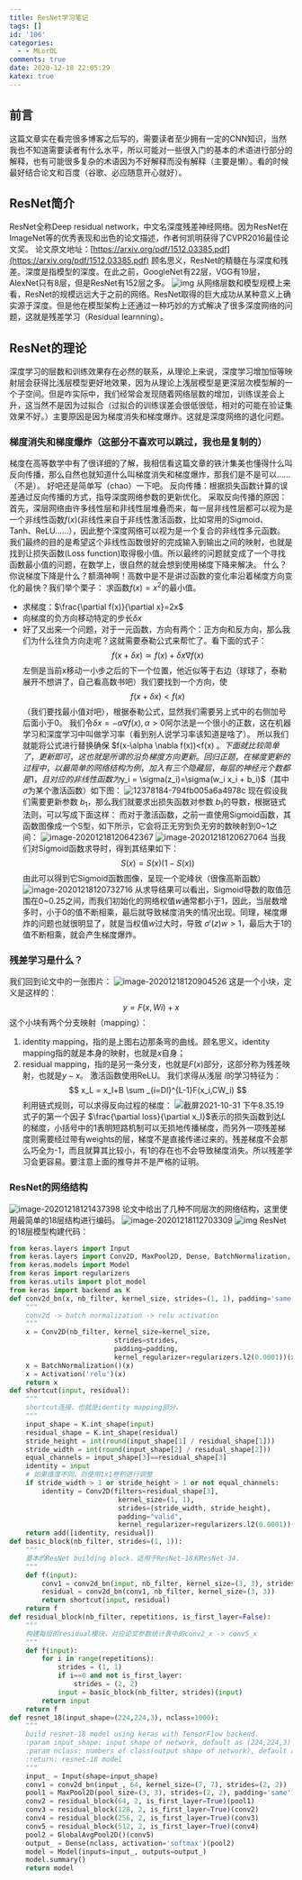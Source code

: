 ```yaml
---
title: ResNet学习笔记
tags: []
id: '106'
categories:
  - - MLorDL
comments: true
date: 2020-12-18 22:05:29
katex: true
---
```

## 前言
这篇文章实在看完很多博客之后写的，需要读者至少拥有一定的CNN知识，当然我也不知道需要读者有什么水平，所以可能对一些很入门的基本的术语进行部分的解释，也有可能很多复杂的术语因为不好解释而没有解释（主要是懒）。看的时候最好结合论文和百度（谷歌、必应随意开心就好）。
## ResNet简介
ResNet全称Deep residual network，中文名深度残差神经网络。因为ResNet在ImageNet等的优秀表现和出色的论文描述，作者何凯明获得了CVPR2016最佳论文奖。
论文原文地址：[https://arxiv.org/pdf/1512.03385.pdf](https://arxiv.org/pdf/1512.03385.pdf)
顾名思义，ResNet的精髓在与深度和残差。深度是指模型的深度。在此之前，GoogleNet有22层，VGG有19层，AlexNet只有8层，但是ResNet有152层之多。
![img](https://img.wush.cc/16311015088231.png?imageView2/0/format/webp/q/80)
从网络层数和模型规模上来看，ResNet的规模远远大于之前的网络。ResNet取得的巨大成功从某种意义上确实源于深度。但是他在模型架构上还通过一种巧妙的方式解决了很多深度网络的问题，这就是残差学习（Residual learnning）。
## ResNet的理论
深度学习的层数和训练效果存在必然的联系，从理论上来说，深度学习增加恒等映射层会获得比浅层模型更好地效果，因为从理论上浅层模型是更深层次模型解的一个子空间。但是咋实际中，我们经常会发现随着网络层数的增加，训练误差会上升，这当然不是因为过拟合（过拟合的训练误差会很低很低，相对的可能在验证集效果不好。）主要原因是因为梯度消失和梯度爆炸。这就是深度网络的退化问题。
### 梯度消失和梯度爆炸（这部分不喜欢可以跳过，我也是复制的）
梯度在高等数学中有了很详细的了解，我相信看这篇文章的铁汁集美也懂得什么叫反向传播，那么自然也就知道什么叫梯度消失和梯度爆炸，那我们是不是可以......（不是）。
好吧还是简单写（chao）一下吧。
反向传播：根据损失函数计算的误差通过反向传播的方式，指导深度网络参数的更新优化。
采取反向传播的原因：首先，深层网络由许多线性层和非线性层堆叠而来，每一层非线性层都可以视为是一个非线性函数$f(x)$(非线性来自于非线性激活函数，比如常用的Sigmoid、Tanh、ReLU......），因此整个深度网络可以视为是一个复合的非线性多元函数。
我们最终的目的是希望这个非线性函数很好的完成输入到输出之间的映射，也就是找到让损失函数(Loss function)取得极小值。所以最终的问题就变成了一个寻找函数最小值的问题，在数学上，很自然的就会想到使用梯度下降来解决。
什么？你说梯度下降是什么？额滴神啊！高数中是不是讲过函数的变化率沿着梯度方向变化的最快？我们举个栗子：
求函数$f(x) = x^2$的最小值。
* 求梯度：$\frac{\partial f(x)}{\partial x}=2x$
* 向梯度的负方向移动特定的步长$\delta x$
* 好了又出来一个问题，对于一元函数，方向有两个：正方向和反方向，那么我们为什么往负方向走呢？这就需要泰勒公式来帮忙了。看下面的式子：
  $$
  f(x+\delta x)\simeq f(x)+\delta x\nabla f(x)
  $$
  左侧是当前x移动一小步之后的下一个位置，他近似等于右边（球球了，泰勒展开不想讲了，自己看高数书吧）我们要找到一个方向，使
  $$f(x+ \delta x)<f(x)$$
  （我们要找最小值对吧），根据泰勒公式，显然我们需要另上式中的右侧加号后面小于0。
  我们令$\delta x = -\alpha \nabla f(x),\alpha >0$阿尔法是一个很小的正数，这在机器学习和深度学习中叫做学习率（看到别人说学习率该知道是啥了）。
  所以我们就能将公式进行替换确保 $f(x-\alpha \nabla f(x))<f(x) $。
  下面就比较简单了，更新即可，这也就是所谓的沿负梯度方向更新。
回归正题，在梯度更新的过程中，以最简单的网络结构为例，加入有三个隐藏层，每层的神经元个数都是1，且对应的非线性函数为$y_i = \sigma(z_i)=\sigma(w_i x_i + b_i)$（其中 $\sigma$为某个激活函数）如下图：
![12378184-794fb005a6a4978c](https://img.wush.cc/12378184-794fb005a6a4978c.webp)
现在假设我们需要更新参数 $b_1$，那么我们就要求出损失函数对参数 $b_1$的导数，根据链式法则，可以写成下面这样：
而对于激活函数，之前一直使用Sigmoid函数，其函数图像成一个S型，如下所示，它会将正无穷到负无穷的数映射到0~1之间：
![image-20201218120642367](https://img.wush.cc/16311015088289.png?imageView2/0/format/webp/q/80)
![image-20201218120627064](https://img.wush.cc/16311015088446.png?imageView2/0/format/webp/q/80)
当我们对Sigmoid函数求导时，得到其结果如下：
$$
S(x)=S(x)(1-S(x))
$$
由此可以得到它Sigmoid函数图像，呈现一个驼峰状（很像高斯函数）
![image-20201218120732716](https://img.wush.cc/16311015088477.png?imageView2/0/format/webp/q/80)
从求导结果可以看出，Sigmoid导数的取值范围在0~0.25之间，而我们初始化的网络权值$w$通常都小于1，因此，当层数增多时，小于0的值不断相乘，最后就导致梯度消失的情况出现。同理，梯度爆炸的问题也就很明显了，就是当权值$w$过大时，导致 $\sigma'(z)w > 1$，最后大于1的值不断相乘，就会产生梯度爆炸。
### 残差学习是什么？
我们回到论文中的一张图片：
![image-20201218120904526](https://img.wush.cc/16311015088332.png?imageView2/0/format/webp/q/80)
这是一个小块，定义是这样的：
$$
y = F(x,{Wi})+x
$$
这个小块有两个分支映射（mapping）：
1. identity mapping，指的是上图右边那条弯的曲线。顾名思义，identity mapping指的就是本身的映射，也就是$x$自身；
2. residual mapping，指的是另一条分支，也就是$F(x)$部分，这部分称为残差映射，也就是$y-x$。
激活函数使用ReLU。
我们求得从浅层 $l$的学习特征为：
$$
x_L = x_l+B \sum _{i=Dl}^{L-1}F(x_i,CW_i)
$$
利用链式规则，可以求得反向过程的梯度： ![截屏2021-10-31 下午8.35.19](https://img.wush.cc/jie-ping20211031-xia-wu83519.png?imageView2/0/format/webp/q/80)
式子的第一个因子 $\frac{\partial loss}{\partial x_l}$表示的损失函数到达$L$的梯度，小括号中的1表明短路机制可以无损地传播梯度，而另外一项残差梯度则需要经过带有weights的层，梯度不是直接传递过来的。残差梯度不会那么巧全为-1，而且就算其比较小，有1的存在也不会导致梯度消失。所以残差学习会更容易。要注意上面的推导并不是严格的证明。
### ResNet的网络结构
![image-20201218121437398](https://img.wush.cc/16311015088391.png?imageView2/0/format/webp/q/80)
论文中给出了几种不同层次的网络结构，这里使用最简单的18层结构进行编码。
![image-20201218112703309](https://img.wush.cc/16311015088418.png?imageView2/0/format/webp/q/80)
![img](https://img.wush.cc/picgo12378184-794fb005a6a4978c.webp)
ResNet的18层模型构建代码：
```python
from keras.layers import Input
from keras.layers import Conv2D, MaxPool2D, Dense, BatchNormalization, Activation, add, GlobalAvgPool2D
from keras.models import Model
from keras import regularizers
from keras.utils import plot_model
from keras import backend as K
def conv2d_bn(x, nb_filter, kernel_size, strides=(1, 1), padding='same'):
    """
    conv2d -> batch normalization -> relu activation
    """
    x = Conv2D(nb_filter, kernel_size=kernel_size,
                          strides=strides,
                          padding=padding,
                          kernel_regularizer=regularizers.l2(0.0001))(x)
    x = BatchNormalization()(x)
    x = Activation('relu')(x)
    return x
def shortcut(input, residual):
    """
    shortcut连接，也就是identity mapping部分。
    """
    input_shape = K.int_shape(input)
    residual_shape = K.int_shape(residual)
    stride_height = int(round(input_shape[1] / residual_shape[1]))
    stride_width = int(round(input_shape[2] / residual_shape[2]))
    equal_channels = input_shape[3]==residual_shape[3]
    identity = input
    # 如果维度不同，则使用1x1卷积进行调整
    if stride_width > 1 or stride_height > 1 or not equal_channels:
        identity = Conv2D(filters=residual_shape[3],
                           kernel_size=(1, 1),
                           strides=(stride_width, stride_height),
                           padding="valid",
                           kernel_regularizer=regularizers.l2(0.0001))(input)
    return add([identity, residual])
def basic_block(nb_filter, strides=(1, 1)):
    """
    基本的ResNet building block，适用于ResNet-18和ResNet-34.
    """
    def f(input):
        conv1 = conv2d_bn(input, nb_filter, kernel_size=(3, 3), strides=strides)
        residual = conv2d_bn(conv1, nb_filter, kernel_size=(3, 3))
        return shortcut(input, residual)
    return f
def residual_block(nb_filter, repetitions, is_first_layer=False):
    """
    构建每层的residual模块，对应论文参数统计表中的conv2_x -> conv5_x
    """
    def f(input):
        for i in range(repetitions):
            strides = (1, 1)
            if i==0 and not is_first_layer:
                strides = (2, 2)
            input = basic_block(nb_filter, strides)(input)
        return input
    return f
def resnet_18(input_shape=(224,224,3), nclass=1000):
    """
    build resnet-18 model using keras with TensorFlow backend.
    :param input_shape: input shape of network, default as (224,224,3)
    :param nclass: numbers of class(output shape of network), default as 1000
    :return: resnet-18 model
    """
    input_ = Input(shape=input_shape)
    conv1 = conv2d_bn(input_, 64, kernel_size=(7, 7), strides=(2, 2))
    pool1 = MaxPool2D(pool_size=(3, 3), strides=(2, 2), padding='same')(conv1)
    conv2 = residual_block(64, 2, is_first_layer=True)(pool1)
    conv3 = residual_block(128, 2, is_first_layer=True)(conv2)
    conv4 = residual_block(256, 2, is_first_layer=True)(conv3)
    conv5 = residual_block(512, 2, is_first_layer=True)(conv4)
    pool2 = GlobalAvgPool2D()(conv5)
    output_ = Dense(nclass, activation='softmax')(pool2)
    model = Model(inputs=input_, outputs=output_)
    model.summary()
    return model
```
